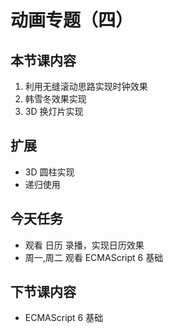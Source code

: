 # 动画专题（四）

## 本节课内容
1. 利用无缝滚动思路实现时钟效果
2. 韩雪冬效果实现
3. 3D 换灯片实现 

## 扩展
- 3D 圆柱实现
- 递归使用

## 今天任务
- 观看 日历 录播，实现日历效果
- 周一,周二 观看 ECMAScript 6 基础

## 下节课内容
- ECMAScript 6 基础
